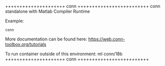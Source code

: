 

+++++++++++++++++++++ conn +++++++++++++++++++++++++
conn standalone with Matlab Compiler Runtime

Example:
```
conn
```

More documentation can be found here: https://web.conn-toolbox.org/tutorials

To run container outside of this environment: ml conn/18b
+++++++++++++++++++++ conn +++++++++++++++++++++++++

